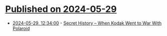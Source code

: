 # [Published on 2024-05-29](index.md)

* [2024-05-29, 12:34:00](https://soylentnews.org/article.pl?sid=24/05/27/185234&from=rss) - [Secret History – When Kodak Went to War With Polaroid](https://soylentnews.org/article.pl?sid=24/05/27/185234&from=rss)
